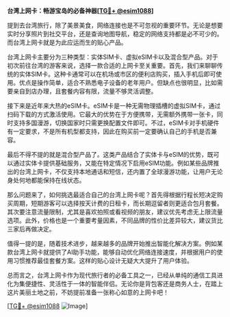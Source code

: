 **台湾上网卡：畅游宝岛的必备神器[[TG💪+ @esim1088](https://t.me/s/esim1088)]**

提到去台湾旅行，除了美景美食，网络连接也是不可忽视的重要环节。无论是想要实时分享照片到社交平台，还是查询地图导航，稳定的网络支持都是必不可少的。而台湾上网卡就是为此应运而生的贴心产品。

台湾上网卡主要分为三种类型：实体SIM卡、虚拟eSIM卡以及混合型产品。对于初次前往台湾的游客来说，选择一款合适的上网卡至关重要。首先，我们来聊聊传统的实体SIM卡。这种卡通常可以在机场或市区的便利店购买，插入手机后即可使用。优点是操作简单，适合不熟悉电子设备的老年用户。但缺点也很明显，比如需要亲自到店办理，且套餐内容有限，流量不够灵活调整。

接下来是近年来大热的eSIM卡。eSIM卡是一种无需物理插槽的虚拟SIM卡，通过扫码下载的方式激活使用。它最大的优势在于方便携带，无需额外携带一张卡，同时支持多国漫游，切换国家时只需更换配置文件即可。不过，eSIM卡对手机硬件有一定要求，不是所有机型都支持，因此在购买前一定要确认自己的手机是否兼容。

最后不得不提的就是混合型产品了。这类产品结合了实体卡与eSIM的优势，既可以通过实体卡提供基础服务，又能在特定情况下启用eSIM功能。例如某些品牌推出的台湾上网卡，不仅支持本地通话和短信，还内置了全球漫游功能，让用户无论身处何地都能保持在线状态。

那么问题来了，如何挑选最适合自己的台湾上网卡呢？首先得根据行程长短决定购买周期，短期游客可以选择按天计费的日租卡，而长期逗留者则更适合包月套餐。其次要注意流量限制，尤其是喜欢拍照或看视频的朋友，建议优先考虑无上限流量选项。此外，价格也是一个重要考量因素，不同品牌的性价比差异较大，建议货比三家后再做决定。

值得一提的是，随着技术进步，越来越多的品牌开始推出智能化解决方案。例如某款台湾上网卡就提供了AI助手功能，能够自动优化网络连接速度，并根据用户的使用习惯推荐最佳套餐方案。这样的贴心设计无疑大大提升了用户体验。

总而言之，台湾上网卡作为现代旅行者的必备工具之一，已经从单纯的通信工具进化为集便捷性、灵活性于一体的智能伴侣。无论你是背包客还是商务人士，在踏上这片美丽土地之前，不妨提前准备一张称心如意的上网卡吧！

[[TG💪+ @esim1088](https://t.me/s/esim1088) ![Image](https://i.postimg.cc/4NQfJmqS/Snipaste-2025-05-13-00-14-12.png)]